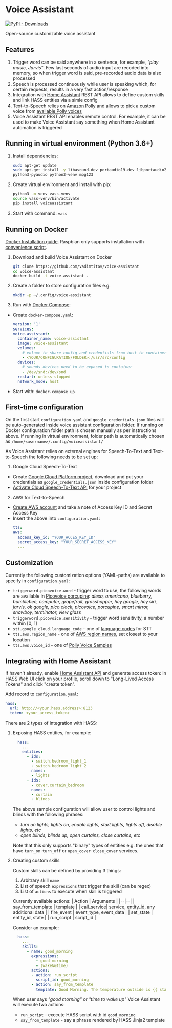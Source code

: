 
# Voice Assistant
[![PyPI - Downloads](https://img.shields.io/pypi/dm/voiceassistant?style=flat-square)](https://pypistats.org/packages/voiceassistant)

Open-source customizable voice assistant

## Features
1. Trigger word can be said anywhere in a sentence, for example, *"play music, Jarvis"*. Few last seconds of audio input are recoded into memory, so when trigger word is said, pre-recorded audio data is also processed
2. Speech is processed continuously while user is speaking which, for certain requests, results in a very fast action/response
3. Integration with [Home Assistant](https://www.home-assistant.io/) REST API allows to define custom skills and link HASS entities via a simle config
4. Text-to-Speech relies on [Amazon Polly](https://aws.amazon.com/polly/) and allows to pick a custom voice from [available Polly voices](https://eu-west-2.console.aws.amazon.com/polly/home/SynthesizeSpeech)
5. Voice Assistant REST API enables remote control. For example, it can be used to make Voice Assistant say something when Home Assistant automation is triggered

## Running in virtual environment (Python 3.6+)
1. Install dependencies:
	```bash
	sudo apt-get update
	sudo apt-get install -y libasound-dev portaudio19-dev libportaudio2 libportaudiocpp0\
	python3-pyaudio python3-venv mpg123
	```
2. Create virtual environment and install with pip:
	```bash
	python3 -m venv vass-venv
	source vass-venv/bin/activate
	pip install voiceassistant
	```
4. Start with command: `vass`

## Running on Docker

 [Docker Installation guide](https://docs.docker.com/engine/install/debian/). Raspbian only supports installation with [convenience script](https://docs.docker.com/engine/install/debian/#install-using-the-convenience-script).

1. Download and build Voice Assistant on Docker
	```bash
	git clone https://github.com/vadimtitov/voice-assistant
	cd voice-assistant
	docker build -t voice-assistant .
	```

2. Create a folder to store configuration files e.g.
	```bash
	mkdir -p ~/.config/voice-assistant
	```

3. Run with [Docker Compose](https://docs.docker.com/compose/install/):
- Create `docker-compose.yaml`:
	```yaml
  version: '1'
  services:
    voice-assistant:
      container_name: voice-assistant
      image: voice-assistant
      volumes:
        # volume to share config and credentials from host to container
        - <YOUR/CONFIGURATION/FOLDER>:/usr/src/config
      devices:
        # sounds devices need to be exposed to container
        - /dev/snd:/dev/snd
      restart: unless-stopped
      network_mode: host
	```
- Start with: `docker-compose up`

## First-time configuration
On the first start `configuration.yaml` and `google_credentials.json` files will be auto-generated inside voice assistant configuration folder. If running on Docker configuration folder path is chosen manually as per instructions above. If running in virtual environment, folder path is automatically chosen as `/home/<username>/.config/voiceassistant/`

As Voice Assistant relies on external engines for Speech-To-Text and Text-to-Speech the following needs to be set up:
1. Google Cloud Speech-To-Text
 - Create [Google Cloud Platform project](https://cloud.google.com/docs/authentication/getting-started), download and put your credentials as `google_credentials.json` inside configuration folder
 - [Activate Cloud Speech-To-Text API](https://console.developers.google.com/apis/library/speech.googleapis.com/) for your project

2. AWS for Text-to-Speech
- [Create AWS account](https://aws.amazon.com/) and take a note of Access Key ID and Secret Access Key
- Insert the above into `configuration.yaml`:
	```yaml
  tts:
    aws:
      access_key_id: "YOUR_ACCES_KEY_ID"
      secret_access_key: "YOUR_SECRET_ACCESS_KEY"
      ...
	```

## Customization
Currently the following customization options (YAML-paths) are available to specify in `configuration.yaml`:

- `triggerword.picovoice.word` - trigger word to use, the following words are available in [Picovoice porcupine](https://github.com/Picovoice/porcupine):
*alexa, americano, blueberry, bumblebee, computer, grapefruit, grasshopper, hey google, hey siri, jarvis, ok google, pico clock, picovoice, porcupine, smart mirror, snowboy, terminator, view glass*
- `triggerword.picovoice.sensitivity` - trigger word sensitivity, a number within [0, 1]
- `stt.google_cloud.language_code` - one of [language codes](https://cloud.google.com/speech-to-text/docs/languages) for STT
- `tts.aws.region_name` - one of [AWS region names]((https://docs.aws.amazon.com/AmazonRDS/latest/UserGuide/Concepts.RegionsAndAvailabilityZones.html)), set closest to your location
- `tts.aws.voice_id` - one of [Polly Voice Samples](https://eu-west-2.console.aws.amazon.com/polly/home/SynthesizeSpeech)

## Integrating with Home Assistant
If haven't already, enable [Home Assistant API](https://www.home-assistant.io/integrations/api/) and generate access token: in HASS Web UI click on your profile, scroll down to "Long-Lived Access Tokens" and click "create token".

Add record to `configuration.yaml`:
```yaml
hass:
  url: http://<your.hass.address>:8123
  token: <your_access_token>
```

There are 2 types of integration with HASS:
1) Exposing HASS entities, for example:
	```yaml
	  hass:
	    ...
	    entities:
	      - ids:
	        - switch.bedroom_light_1
	        - switch.bedroom_light_2
	        names:
	        - lights
	      - ids:
	        - cover.curtain_bedroom
	        names:
	        - curtain
	        - blinds
	```

	The above sample configuration will allow user to control lights and blinds with the following phrases:
	- *turn on lights, lights on, enable lights, start lights, lights off, disable lights, etc*
	- *open blinds, blinds up, open curtains, close curtains, etc*

	Note that this only supports "binary" types of entities e.g. the ones that have `turn_on`-`turn_off` or `open_cover`-`close_cover` services.

2. Creating custom skills

	Custom skills can be defined by providing 3 things:
	1. Arbitrary skill `name`
	2. List of speech `expressions` that trigger the skill (can be regex)
	3. List of `actions` to execute when skill is triggered

	Currently available actions:
	| Action | Arguments |
	|--|--|
	| say_from_template | template  |
	|  call_service| service, entity_id, any additional data |
	| fire_event | event_type, event_data |
	| set_state | entity_id, state |
	| run_script | script_id |

	Consider an example:
	```yaml
	  hass:
	    ...
	    skills:
	      - name: good_morning
	        expressions:
	          - good morning
	          - (wake&&time)
	        actions:
	        - action: run_script
	          script_id: good_morning
	        - action: say_from_template
	          template: Good Morning. The temperature outside is {{ state_attr('weather.my_home','temperature') }} degrees.
	```
	When user says *"good morning"* or  *"time to wake up"* Voice Assistant will execute two actions:
	-  `run_script` - execute HASS script with id `good_morning`
	-  `say_from_template` - say a phrase rendered by HASS Jinja2 template
